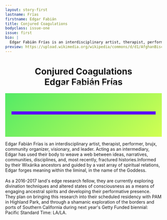 ```yaml
---
layout: story-first
lastname: Frías
firstname: Edgar Fabián
title: Conjured Coagulations
bodyclass: issue-one
issue: first
bio: |
  Edgar Fabián Frías is an interdisciplinary artist, therapist, performer, brujx, community organizer, visionary, and leader.  Their praxis blurs the boundaries between modalities, ontological systems, and histories. Acting as an intermediary, Edgar has used their body to weave a web between ideas, narratives, communities, disciplines, and, most recently, fractured histories. This sacred web brings together that which has been separated by capitalism's endemic and systemic dislocation. Informed by their Wixárika ancestors and guided by a vast array of spiritual relations, Edgar forges meaning within the liminal, in the name of the Goddess.  As a 2016-2017 land's edge research fellow, they are currently exploring divination techniques and altered states of consciousness as a means of engaging ancestral spirits and developing their performative presence. They plan on bringing this research into their scheduled residency with PAM in Highland Park, and through a shamanic exploration of the borders and ports of Southern California during next year's Getty Funded biennial: Pacific Standard Time: LA/LA.
preview: https://upload.wikimedia.org/wikipedia/commons/d/d1/AfghanBiscuit.jpg
---
```


<style>

.section {
	position: relative;
}



.story-title {
	position: relative;
	text-align: center;
	top: 10%;

}

.intro {
	color: #ffffff;
	font-size: 1.2em;
	position: absolute;
	top: 40%;
	width: 85%;
	left: 10%;
}

.intro p {
	transform: rotate(0);
  transition: transform 8s 0.2s cubic-bezier(0,.87,.16,1);
}

.loaded p.skew {
  transform: rotate(10deg);
}
.loaded p.skew span {
  transform: rotate(10deg);
}

.story {
	position: relative;
	background: rgb(84,234,102); /* Old browsers */
background: -moz-linear-gradient(-45deg, rgba(84,234,102,1) 0%, rgba(210,255,82,1) 100%); /* FF3.6-15 */
background: -webkit-linear-gradient(-45deg, rgba(84,234,102,1) 0%,rgba(210,255,82,1) 100%); /* Chrome10-25,Safari5.1-6 */
background: linear-gradient(135deg, rgba(84,234,102,1) 0%,rgba(210,255,82,1) 100%); /* W3C, IE10+, FF16+, Chrome26+, Opera12+, Safari7+ */
filter: progid:DXImageTransform.Microsoft.gradient( startColorstr='#54ea66', endColorstr='#d2ff52',GradientType=1 ); /* IE6-9 fallback on horizontal gradient */
copy

}

.video-container {
	border: 5px solid #5900ff;
}

    .video-container {
  position: absolute;
  width: 90%;
  top: 45%;
  left: 50%;
  transform: translate(-50%, -45%);
}






@media screen and (min-width: 800px) {

	.story {
		padding: 5em 0;
	}

	.story-title {
		top: 10%;
	}
	
	.intro {
	
	width: 43%;
	left: 35%;
	top: 50%;

}

}




</style>




<div class="story-wrapper">

<div class="section title-p full">
			<h1 class="story-title">Conjured Coagulations<br><span>Edgar Fabián Frías</span>
			</h1>
			<div class="intro">
<p class="skew">Conjured Coagulations engages nonbinary femme identities and the process of channeling as sorcery and intentional magick. Playing the role of soothsayers from alternative dimensions, each embodied being in Conjured Coagulations transmits a sacred message. What survives patriarchy's grasp? What remains? What re-roots? This video is a spell. </p>


</div>
</div>

<div class="story full">
	<div class="video-container">
	<div data-type="youtube" data-video-id="https://youtu.be/g0OF0Z61nps"></div>
</div>
</div>
<div class="section full purple-gradient">
<p class="bio">Edgar Fabián Frías is an interdisciplinary artist, therapist, performer, brujx, community organizer, visionary, and leader. Acting as an intermediary, Edgar has used their body to weave a web between ideas, narratives, communities, disciplines, and, most recently, fractured histories.Informed by their Wixárika ancestors and guided by a vast array of spiritual relations, Edgar forges meaning within the liminal, in the name of the Goddess.<br><br>  As a 2016-2017 land's edge research fellow, they are currently exploring divination techniques and altered states of consciousness as a means of engaging ancestral spirits and developing their performative presence. They plan on bringing this research into their scheduled residency with PAM in Highland Park, and through a shamanic exploration of the borders and ports of Southern California during next year's Getty Funded biennial: Pacific Standard Time: LA/LA.</p> 
</div>

</div>

<script>
  (function(i,s,o,g,r,a,m){i['GoogleAnalyticsObject']=r;i[r]=i[r]||function(){
  (i[r].q=i[r].q||[]).push(arguments)},i[r].l=1*new Date();a=s.createElement(o),
  m=s.getElementsByTagName(o)[0];a.async=1;a.src=g;m.parentNode.insertBefore(a,m)
  })(window,document,'script','https://www.google-analytics.com/analytics.js','ga');

  ga('create', 'UA-93682415-1', 'auto');
  ga('send', 'pageview');

</script>
